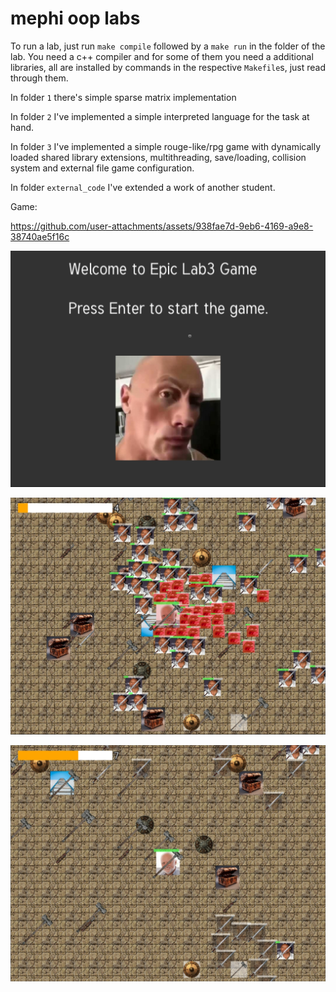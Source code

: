 # mephi oop labs

To run a lab, just run `make compile` followed by a `make run` in the folder of the lab. You need a c++ compiler and for some of them you need a additional libraries, all are installed by commands in the respective `Makefile`s, just read through them.

In folder `1` there's simple sparse matrix implementation

In folder `2` I've implemented a simple interpreted language for the task at hand.

In folder `3` I've implemented a simple rouge-like/rpg game with dynamically loaded shared library extensions, multithreading, save/loading, collision system and external file game configuration.

In folder `external_code` I've extended a work of another student.

Game:

https://github.com/user-attachments/assets/938fae7d-9eb6-4169-a9e8-38740ae5f16c

![game_start](preview/game_start.png)

![large_group_of_enemies](preview/large_group_of_enemies.png)

![with_dead_enemies](preview/with_dead_enemies.png)
